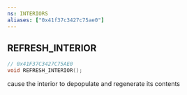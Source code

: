 ```yaml
---
ns: INTERIORS
aliases: ["0x41f37c3427c75ae0"]
---
```

## REFRESH_INTERIOR

```c
// 0x41F37C3427C75AE0
void REFRESH_INTERIOR();
```

cause the interior to depopulate and regenerate its contents

